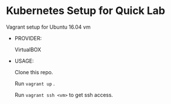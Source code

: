# Kubernetes Setup for Quick Lab

Vagrant setup for Ubuntu 16.04 vm


- PROVIDER: 

  VirtualBOX

- USAGE:  

  Clone this repo. 

  Run `vagrant up` .

  Run `vagrant ssh <vm>` to get ssh access.
